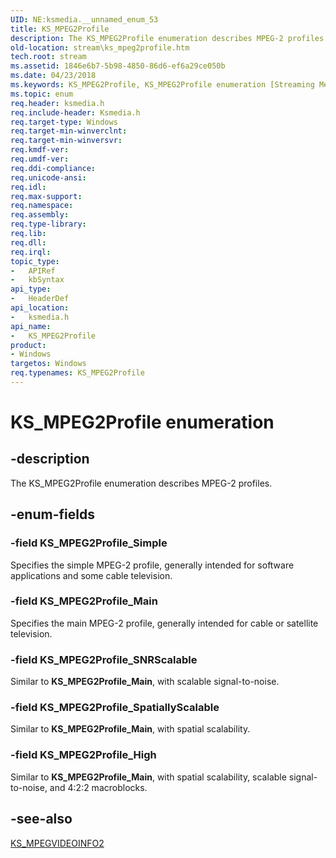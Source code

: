 ```yaml
---
UID: NE:ksmedia.__unnamed_enum_53
title: KS_MPEG2Profile
description: The KS_MPEG2Profile enumeration describes MPEG-2 profiles.
old-location: stream\ks_mpeg2profile.htm
tech.root: stream
ms.assetid: 1846e6b7-5b98-4850-86d6-ef6a29ce050b
ms.date: 04/23/2018
ms.keywords: KS_MPEG2Profile, KS_MPEG2Profile enumeration [Streaming Media Devices], KS_MPEG2Profile_High, KS_MPEG2Profile_Main, KS_MPEG2Profile_SNRScalable, KS_MPEG2Profile_Simple, KS_MPEG2Profile_SpatiallyScalable, ksmedia/KS_MPEG2Profile, ksmedia/KS_MPEG2Profile_High, ksmedia/KS_MPEG2Profile_Main, ksmedia/KS_MPEG2Profile_SNRScalable, ksmedia/KS_MPEG2Profile_Simple, ksmedia/KS_MPEG2Profile_SpatiallyScalable, stream.ks_mpeg2profile, vidcapstruct_25932d29-3acc-415e-a13f-f02298c12c1d.xml
ms.topic: enum
req.header: ksmedia.h
req.include-header: Ksmedia.h
req.target-type: Windows
req.target-min-winverclnt: 
req.target-min-winversvr: 
req.kmdf-ver: 
req.umdf-ver: 
req.ddi-compliance: 
req.unicode-ansi: 
req.idl: 
req.max-support: 
req.namespace: 
req.assembly: 
req.type-library: 
req.lib: 
req.dll: 
req.irql: 
topic_type:
-	APIRef
-	kbSyntax
api_type:
-	HeaderDef
api_location:
-	ksmedia.h
api_name:
-	KS_MPEG2Profile
product:
- Windows
targetos: Windows
req.typenames: KS_MPEG2Profile
---
```


# KS_MPEG2Profile enumeration


## -description


The KS_MPEG2Profile enumeration describes MPEG-2 profiles.


## -enum-fields




### -field KS_MPEG2Profile_Simple

Specifies the simple MPEG-2 profile, generally intended for software applications and some cable television.


### -field KS_MPEG2Profile_Main

Specifies the main MPEG-2 profile, generally intended for cable or satellite television.


### -field KS_MPEG2Profile_SNRScalable

Similar to <b>KS_MPEG2Profile_Main</b>, with scalable signal-to-noise.


### -field KS_MPEG2Profile_SpatiallyScalable

Similar to <b>KS_MPEG2Profile_Main</b>, with spatial scalability.


### -field KS_MPEG2Profile_High

Similar to <b>KS_MPEG2Profile_Main</b>, with spatial scalability, scalable signal-to-noise, and 4:2:2 macroblocks.


## -see-also




<a href="https://msdn.microsoft.com/library/windows/hardware/ff567667">KS_MPEGVIDEOINFO2</a>
 

 

